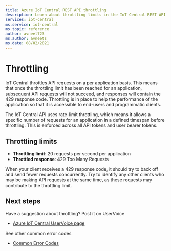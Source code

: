 ```yaml
---
title: Azure IoT Central REST API throttling
description: Learn about throttling limits in the IoT Central REST API. 
services: iot-central
ms.service: iot-central
ms.topic: reference
author: avneet723
ms.author: avneets
ms.date: 08/02/2021
---
```


# Throttling

IoT Central throttles API requests on a per application basis. This means that once the throttling limit has been reached for an application, subsequent API requests will not succeed, and responses will contain the 429 response code. Throttling is in place to help the performance of the application so that it is accessible to end-users and programmatic clients.  

The IoT Central API uses rate-limit throttling, which means it allows a specific number of requests for an application in a defined timespan before throttling. This is enforced across all API tokens and user bearer tokens.

## Throttling limits

- **Throttling limit**: 20 requests per second per application
- **Throttled response**: 429 Too Many Requests

When your client receives a 429 response code, it should try to back off and send fewer requests concurrently. Try to identify any other clients who may be making API requests at the same time, as these requests may contribute to the throttling limit.

## Next steps

Have a suggestion about throttling? Post it on UserVoice
* [Azure IoT Central UserVoice page](https://feedback.azure.com/forums/911455-azure-iot-central)

See other common error codes
* [Common Error Codes](common-error-codes.md)
